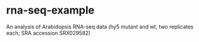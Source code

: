 rna-seq-example
===============

An analysis of Arabidopsis RNA-seq data (hy5 mutant and wt, two replicates each; SRA accession SRX029582)